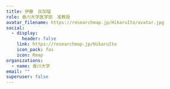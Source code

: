 ```yaml
---
title: 伊藤　日加瑠
role: 香川大学医学部　准教授
avatar_filename: https://researchmap.jp/HikaruIto/avatar.jpg
social:
  - display:
      header: false
    link: https://researchmap.jp/HikaruIto
    icon_pack: fas
    icon: Rmap
organizations:
  - name: 香川大学
email: ""
superuser: false
---
```

